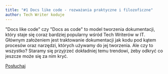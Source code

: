 ```yaml
---
title: "#1 Docs like code - rozważania praktyczne i filozoficzne"
author: Tech Writer koduje
---
```


"Docs like code" czy "Docs as code" to model tworzenia dokumentacji, który staje się coraz bardziej popularny wśród Tech Writerów w IT. Głównym założeniem jest traktowanie dokumentacji jak kodu pod kątem procesów oraz narzędzi, których używamy do jej tworzenia. Ale czy to wszystko? Staramy się przyjrzeć dokładniej temu trendowi, żeby odkryć co jeszcze może się za nim kryć.

<a class="listenButton pixelButton" href="https://anchor.fm/docdeveloper/episodes/1-Docs-like-code---rozwaania-praktyczne-i-filozoficzne-e41dsc" target="_blank" rel="noopener noreferrer">Posłuchaj</a>
